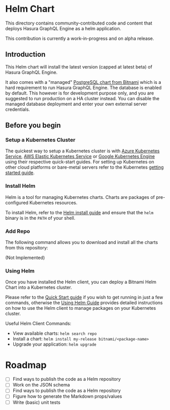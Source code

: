 # Helm Chart

This directory contains community-contributed code and content that deploys Hasura GraphQL Engine as a helm application.

This contribution is currently a work-in-progress and on alpha release.

## Introduction

This Helm chart will install the latest version (capped at latest beta) of Hasura GraphQL Engine.

It also comes with a "managed" [PostgreSQL chart from Bitnami](https://github.com/bitnami/charts/tree/master/bitnami/postgresql) which is a hard requirement to run Hasura GraphQL Engine. The database is enabled by default. This however is for development purpose only, and you are suggested to run production on a HA cluster instead. You can disable the managed database deployment and enter your own external server credentials.

## Before you begin

### Setup a Kubernetes Cluster

The quickest way to setup a Kubernetes cluster is with [Azure Kubernetes Service](https://azure.microsoft.com/en-us/services/kubernetes-service/), [AWS Elastic Kubernetes Service](https://aws.amazon.com/eks/) or [Google Kubernetes Engine](https://cloud.google.com/kubernetes-engine/) using their respective quick-start guides. For setting up Kubernetes on other cloud platforms or bare-metal servers refer to the Kubernetes [getting started guide](http://kubernetes.io/docs/getting-started-guides/).

### Install Helm

Helm is a tool for managing Kubernetes charts. Charts are packages of pre-configured Kubernetes resources.

To install Helm, refer to the [Helm install guide](https://github.com/helm/helm#install) and ensure that the `helm` binary is in the `PATH` of your shell.

### Add Repo

The following command allows you to download and install all the charts from this repository:

(Not Implemented)

### Using Helm

Once you have installed the Helm client, you can deploy a Bitnami Helm Chart into a Kubernetes cluster.

Please refer to the [Quick Start guide](https://github.com/helm/helm/blob/master/docs/quickstart.md) if you wish to get running in just a few commands, otherwise the [Using Helm Guide](https://github.com/helm/helm/blob/master/docs/using_helm.md) provides detailed instructions on how to use the Helm client to manage packages on your Kubernetes cluster.

Useful Helm Client Commands:

- View available charts: `helm search repo`
- Install a chart: `helm install my-release bitnami/<package-name>`
- Upgrade your application: `helm upgrade`

# Roadmap

- [ ] Find ways to publish the code as a Helm repository
- [ ] Work on the JSON schema
- [ ] Find ways to publish the code as a Helm repository
- [ ] Figure how to generate the Markdown props/values
- [ ] Write (basic) unit tests
